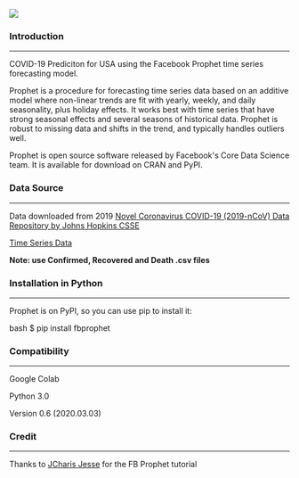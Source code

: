 ![](https://cdn-images-1.medium.com/max/800/1*pVvHziu_jDLr_I179JeWlw.png)
 

### Introduction
___

COVID-19 Prediciton for USA using the Facebook Prophet time series forecasting model.

Prophet is a procedure for forecasting time series data based on an additive model where non-linear trends are fit with yearly, weekly, and daily seasonality, plus holiday effects. It works best with time series that have strong seasonal effects and several seasons of historical data. Prophet is robust to missing data and shifts in the trend, and typically handles outliers well.

Prophet is open source software released by Facebook's Core Data Science team. It is available for download on CRAN and PyPI.

### Data Source
___

Data downloaded from 2019 [Novel Coronavirus COVID-19 (2019-nCoV) Data Repository by Johns Hopkins CSSE](https://github.com/CSSEGISandData/COVID-19)

[Time Series Data](https://github.com/CSSEGISandData/COVID-19/tree/master/csse_covid_19_data/csse_covid_19_time_series)

**Note: use Confirmed, Recovered and Death .csv files**

### Installation in Python
___

Prophet is on PyPI, so you can use pip to install it:

bash $ pip install fbprophet

### Compatibility
___

Google Colab

Python 3.0

Version 0.6 (2020.03.03)

### Credit
___

Thanks to [JCharis Jesse](https://github.com/Jcharis) for the FB Prophet tutorial 

  
